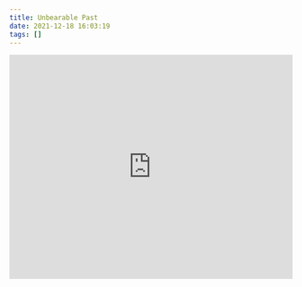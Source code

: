 ```yaml
---
title: Unbearable Past
date: 2021-12-18 16:03:19
tags: []
---
```


<iframe width="100%" height="400" src="https://time.graphics/embed?v=1&id=596569" frameborder="0" allowfullscreen></iframe>
